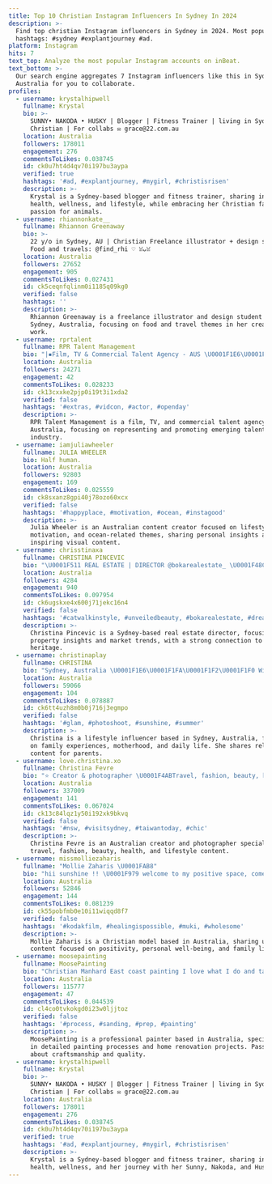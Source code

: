 ```yaml
---
title: Top 10 Christian Instagram Influencers In Sydney In 2024
description: >-
  Find top christian Instagram influencers in Sydney in 2024. Most popular
  hashtags: #sydney #explantjourney #ad.
platform: Instagram
hits: 7
text_top: Analyze the most popular Instagram accounts on inBeat.
text_bottom: >-
  Our search engine aggregates 7 Instagram influencers like this in Sydney,
  Australia for you to collaborate.
profiles:
  - username: krystalhipwell
    fullname: Krystal
    bio: >-
      SUNNY• NAKODA • HUSKY | Blogger | Fitness Trainer | living in Sydney|
      Christian | For collabs ✉️ grace@22.com.au
    location: Australia
    followers: 178011
    engagement: 276
    commentsToLikes: 0.038745
    id: ck0u7ht4d4qv70i197bu3aypa
    verified: true
    hashtags: '#ad, #explantjourney, #mygirl, #christisrisen'
    description: >-
      Krystal is a Sydney-based blogger and fitness trainer, sharing insights on
      health, wellness, and lifestyle, while embracing her Christian faith and
      passion for animals.
  - username: rhiannonkate__
    fullname: Rhiannon Greenaway
    bio: >-
      22 y/o in Sydney, AU | Christian Freelance illustrator + design student
      Food and travels: @find_rhi ♡ ꈍᴗꈍ
    location: Australia
    followers: 27652
    engagement: 905
    commentsToLikes: 0.027431
    id: ck5ceqnfqlinm0i1185q09kg0
    verified: false
    hashtags: ''
    description: >-
      Rhiannon Greenaway is a freelance illustrator and design student based in
      Sydney, Australia, focusing on food and travel themes in her creative
      work.
  - username: rprtalent
    fullname: RPR Talent Management
    bio: "|▪️Film, TV & Commercial Talent Agency - AUS \U0001F1E6\U0001F1FA\U0001F3AC |▪️Proud sponsors @vidcon @castingguildaust |▪️Owned and operated by @roslynrpr |▪️Apply ⬇️"
    location: Australia
    followers: 24271
    engagement: 42
    commentsToLikes: 0.028233
    id: ck13cxxke2pjp0i19t3i1xda2
    verified: false
    hashtags: '#extras, #vidcon, #actor, #openday'
    description: >-
      RPR Talent Management is a film, TV, and commercial talent agency based in
      Australia, focusing on representing and promoting emerging talent in the
      industry.
  - username: iamjuliawheeler
    fullname: JULIA WHEELER
    bio: Half human.
    location: Australia
    followers: 92803
    engagement: 169
    commentsToLikes: 0.025559
    id: ck8sxanz8gpi40j78ozo60xcx
    verified: false
    hashtags: '#happyplace, #motivation, #ocean, #instagood'
    description: >-
      Julia Wheeler is an Australian content creator focused on lifestyle,
      motivation, and ocean-related themes, sharing personal insights and
      inspiring visual content.
  - username: chrisstinaxa
    fullname: CHRISTINA PINCEVIC
    bio: "\U0001F511 REAL ESTATE | DIRECTOR @bokarealestate_ \U0001F48C DM for bookings/collabs \U0001F4CDSydney based \U0001F1ED\U0001F1F7Croatian blood"
    location: Australia
    followers: 4284
    engagement: 940
    commentsToLikes: 0.097954
    id: ck6ugskxe4x600j71jekc16n4
    verified: false
    hashtags: '#catwalkinstyle, #unveiledbeauty, #bokarealestate, #dreamteam'
    description: >-
      Christina Pincevic is a Sydney-based real estate director, focusing on
      property insights and market trends, with a strong connection to Croatian
      heritage.
  - username: christinaplay
    fullname: CHRISTINA
    bio: "Sydney, Australia \U0001F1E6\U0001F1FA\U0001F1F2\U0001F1F0 Wife & Mummy"
    location: Australia
    followers: 59066
    engagement: 104
    commentsToLikes: 0.078887
    id: ck6tt4uzh8m0b0j716j3egmpo
    verified: false
    hashtags: '#glam, #photoshoot, #sunshine, #summer'
    description: >-
      Christina is a lifestyle influencer based in Sydney, Australia, focusing
      on family experiences, motherhood, and daily life. She shares relatable
      content for parents.
  - username: love.christina.xo
    fullname: Christina Fevre
    bio: "⭐️ Creator & photographer \U0001F4ABTravel, fashion, beauty, health & lifestyle ✨Management: @winkmodels info@winkmodels.com or hello@lovechristinaxo.com"
    location: Australia
    followers: 337009
    engagement: 141
    commentsToLikes: 0.067024
    id: ck13c84lqz1y50i192xk9bkvq
    verified: false
    hashtags: '#nsw, #visitsydney, #taiwantoday, #chic'
    description: >-
      Christina Fevre is an Australian creator and photographer specializing in
      travel, fashion, beauty, health, and lifestyle content.
  - username: missmolliezaharis
    fullname: "Mollie Zaharis \U0001FAB8"
    bio: "hii sunshine !! \U0001F979 welcome to my positive space, come as you are \U0001F41B\U0001F98B ethan’s wife \U0001FAF6\U0001F3FD christian model \U0001F337 buddy’s mama \U0001F436 jodiehs@chicbrisbane.com.au \U0001F308"
    location: Australia
    followers: 52846
    engagement: 144
    commentsToLikes: 0.081239
    id: ck55pobfmb0e10i11wiqqd8f7
    verified: false
    hashtags: '#kodakfilm, #healingispossible, #muki, #wholesome'
    description: >-
      Mollie Zaharis is a Christian model based in Australia, sharing uplifting
      content focused on positivity, personal well-being, and family life.
  - username: moosepainting
    fullname: MoosePainting
    bio: "Christian Manhard East coast painting I love what I do and take pride in my work! North Conway, NH \U0001F3DA+\U0001F3A8\U0001F468‍\U0001F3A8=\U0001F3E0"
    location: Australia
    followers: 115777
    engagement: 47
    commentsToLikes: 0.044539
    id: cl4co0tvkokgd0i23w0ljjtoz
    verified: false
    hashtags: '#process, #sanding, #prep, #painting'
    description: >-
      MoosePainting is a professional painter based in Australia, specializing
      in detailed painting processes and home renovation projects. Passionate
      about craftsmanship and quality.
  - username: krystalhipwell
    fullname: Krystal
    bio: >-
      SUNNY• NAKODA • HUSKY | Blogger | Fitness Trainer | living in Sydney|
      Christian | For collabs ✉️ grace@22.com.au
    location: Australia
    followers: 178011
    engagement: 276
    commentsToLikes: 0.038745
    id: ck0u7ht4d4qv70i197bu3aypa
    verified: true
    hashtags: '#ad, #explantjourney, #mygirl, #christisrisen'
    description: >-
      Krystal is a Sydney-based blogger and fitness trainer, sharing insights on
      health, wellness, and her journey with her Sunny, Nakoda, and Husky.
---
```


